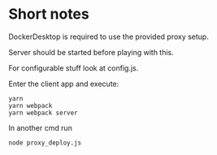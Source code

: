 # Short notes

DockerDesktop is required to use the provided proxy setup.

Server should be started before playing with this.

For configurable stuff look at config.js.

Enter the client app and execute:
```
yarn
yarn webpack 
yarn webpack server
```

In another cmd run 

```
node proxy_deploy.js
```
